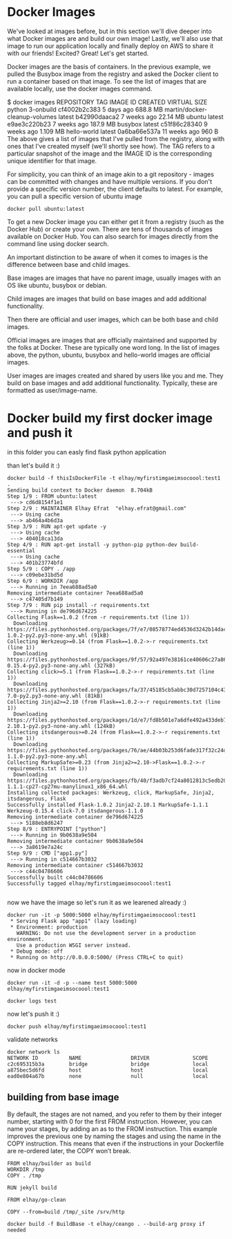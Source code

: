 # Docker Images
We've looked at images before, but in this section we'll dive deeper into what Docker images are and build our own image! Lastly, we'll also use that image to run our application locally and finally deploy on AWS to share it with our friends! Excited? Great! Let's get started.

Docker images are the basis of containers. In the previous example, we pulled the Busybox image from the registry and asked the Docker client to run a container based on that image. To see the list of images that are available locally, use the docker images command.

$ docker images
REPOSITORY                      TAG                 IMAGE ID            CREATED             VIRTUAL SIZE
python                          3-onbuild           cf4002b2c383        5 days ago          688.8 MB
martin/docker-cleanup-volumes   latest              b42990daaca2        7 weeks ago         22.14 MB
ubuntu                          latest              e9ae3c220b23        7 weeks ago         187.9 MB
busybox                         latest              c51f86c28340        9 weeks ago         1.109 MB
hello-world                     latest              0a6ba66e537a        11 weeks ago        960 B
The above gives a list of images that I've pulled from the registry, along with ones that I've created myself (we'll shortly see how). The TAG refers to a particular snapshot of the image and the IMAGE ID is the corresponding unique identifier for that image.

For simplicity, you can think of an image akin to a git repository - images can be committed with changes and have multiple versions. If you don't provide a specific version number, the client defaults to latest. For example, you can pull a specific version of ubuntu image

``` 
docker pull ubuntu:latest
``` 
To get a new Docker image you can either get it from a registry (such as the Docker Hub) or create your own. There are tens of thousands of images available on Docker Hub. You can also search for images directly from the command line using docker search.

An important distinction to be aware of when it comes to images is the difference between base and child images.

Base images are images that have no parent image, usually images with an OS like ubuntu, busybox or debian.

Child images are images that build on base images and add additional functionality.

Then there are official and user images, which can be both base and child images.

Official images are images that are officially maintained and supported by the folks at Docker. These are typically one word long. In the list of images above, the python, ubuntu, busybox and hello-world images are official images.

User images are images created and shared by users like you and me. They build on base images and add additional functionality. Typically, these are formatted as user/image-name.

# Docker build my first docker image and push it 
in this folder you can easly find flask python application 

than let's build it :)
```
docker build -f thisIsDockerFile -t elhay/myfirstimgaeimsocoool:test1 .
Sending build context to Docker daemon  8.704kB
Step 1/9 : FROM ubuntu:latest
 ---> cd6d8154f1e1
Step 2/9 : MAINTAINER Elhay Efrat  "elhay.efrat@gmail.com"
 ---> Using cache
 ---> ab464a4b6d3a
Step 3/9 : RUN apt-get update -y
 ---> Using cache
 ---> 404018ca13da
Step 4/9 : RUN apt-get install -y python-pip python-dev build-essential
 ---> Using cache
 ---> 401b23774bfd
Step 5/9 : COPY . /app
 ---> c09ebe31bd5d
Step 6/9 : WORKDIR /app
 ---> Running in 7eea688ad5a0
Removing intermediate container 7eea688ad5a0
 ---> c47405d7b149
Step 7/9 : RUN pip install -r requirements.txt
 ---> Running in de796d674225
Collecting Flask==1.0.2 (from -r requirements.txt (line 1))
  Downloading https://files.pythonhosted.org/packages/7f/e7/08578774ed4536d3242b14dacb4696386634607af824ea997202cd0edb4b/Flask-1.0.2-py2.py3-none-any.whl (91kB)
Collecting Werkzeug>=0.14 (from Flask==1.0.2->-r requirements.txt (line 1))
  Downloading https://files.pythonhosted.org/packages/9f/57/92a497e38161ce40606c27a86759c6b92dd34fcdb33f64171ec559257c02/Werkzeug-0.15.4-py2.py3-none-any.whl (327kB)
Collecting click>=5.1 (from Flask==1.0.2->-r requirements.txt (line 1))
  Downloading https://files.pythonhosted.org/packages/fa/37/45185cb5abbc30d7257104c434fe0b07e5a195a6847506c074527aa599ec/Click-7.0-py2.py3-none-any.whl (81kB)
Collecting Jinja2>=2.10 (from Flask==1.0.2->-r requirements.txt (line 1))
  Downloading https://files.pythonhosted.org/packages/1d/e7/fd8b501e7a6dfe492a433deb7b9d833d39ca74916fa8bc63dd1a4947a671/Jinja2-2.10.1-py2.py3-none-any.whl (124kB)
Collecting itsdangerous>=0.24 (from Flask==1.0.2->-r requirements.txt (line 1))
  Downloading https://files.pythonhosted.org/packages/76/ae/44b03b253d6fade317f32c24d100b3b35c2239807046a4c953c7b89fa49e/itsdangerous-1.1.0-py2.py3-none-any.whl
Collecting MarkupSafe>=0.23 (from Jinja2>=2.10->Flask==1.0.2->-r requirements.txt (line 1))
  Downloading https://files.pythonhosted.org/packages/fb/40/f3adb7cf24a8012813c5edb20329eb22d5d8e2a0ecf73d21d6b85865da11/MarkupSafe-1.1.1-cp27-cp27mu-manylinux1_x86_64.whl
Installing collected packages: Werkzeug, click, MarkupSafe, Jinja2, itsdangerous, Flask
Successfully installed Flask-1.0.2 Jinja2-2.10.1 MarkupSafe-1.1.1 Werkzeug-0.15.4 click-7.0 itsdangerous-1.1.0
Removing intermediate container de796d674225
 ---> 5188eb8d6247
Step 8/9 : ENTRYPOINT ["python"]
 ---> Running in 9b0638a9e504
Removing intermediate container 9b0638a9e504
 ---> 3a8619e7a24c
Step 9/9 : CMD ["app1.py"]
 ---> Running in c514667b3032
Removing intermediate container c514667b3032
 ---> c44c04786606
Successfully built c44c04786606
Successfully tagged elhay/myfirstimgaeimsocoool:test1


```

now we have the image so let's run it as we learened already :) 

```
docker run -it -p 5000:5000 elhay/myfirstimgaeimsocoool:test1
 * Serving Flask app "app1" (lazy loading)
 * Environment: production
   WARNING: Do not use the development server in a production environment.
   Use a production WSGI server instead.
 * Debug mode: off
 * Running on http://0.0.0.0:5000/ (Press CTRL+C to quit)

```

now in docker mode 

```
docker run -it -d -p --name test 5000:5000 elhay/myfirstimgaeimsocoool:test1 

docker logs test 

```

now let's push it :) 

```
docker push elhay/myfirstimgaeimsocoool:test1
```

validate networks 
```
docker network ls
NETWORK ID          NAME                DRIVER              SCOPE
c2c695315b3a        bridge              bridge              local
a875bec5d6fd        host                host                local
ead0e804a67b        none                null                local
```

## building from base image 

By default, the stages are not named, and you refer to them by their integer number, starting with 0 for the first FROM instruction. However, you can name your stages, by adding an as <NAME> to the FROM instruction. This example improves the previous one by naming the stages and using the name in the COPY instruction. This means that even if the instructions in your Dockerfile are re-ordered later, the COPY won’t break. 
```
FROM elhay/builder as build
WORKDIR /tmp
COPY . /tmp

RUN jekyll build

FROM elhay/go-clean

COPY --from=build /tmp/_site /srv/http
```` 

```
docker build -f BuildBase -t elhay/ceango . --build-arg proxy if needed 
```
